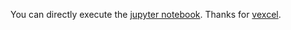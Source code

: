 
You can directly execute the [jupyter notebook](https://github.com/Quan-Sun/Practice-for-Interesting-Projects/blob/master/Linear%20Filter/understand_linear_filter_by_cnn.ipynb). Thanks for [vexcel](https://github.com/vexcel/Keras-LearnLinearFilter). 
